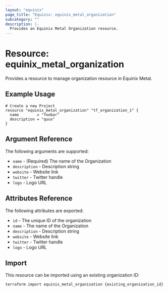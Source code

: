 ```yaml
---
layout: "equinix"
page_title: "Equinix: equinix_metal_organization"
subcategory: ""
description: |-
  Provides an Equinix Metal Organization resource.
---
```


# Resource: equinix\_metal\_organization

Provides a resource to manage organization resource in Equinix Metal.

## Example Usage

```hcl
# Create a new Project
resource "equinix_metal_organization" "tf_organization_1" {
  name        = "foobar"
  description = "quux"
}
```

## Argument Reference

The following arguments are supported:

* `name` - (Required) The name of the Organization
* `description` - Description string
* `website` - Website link
* `twitter` - Twitter handle
* `logo` - Logo URL

## Attributes Reference

The following attributes are exported:

* `id` - The unique ID of the organization
* `name` - The name of the Organization
* `description` - Description string
* `website` - Website link
* `twitter` - Twitter handle
* `logo` - Logo URL

## Import

This resource can be imported using an existing organization ID:

```sh
terraform import equinix_metal_organization {existing_organization_id}
```
